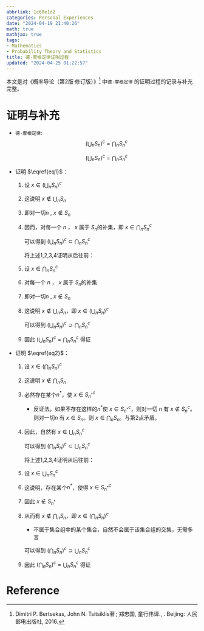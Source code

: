 ```yaml
---
abbrlink: 1c60e1d2
categories: Personal Experiences
date: "2024-04-19 21:40:26"
math: true
mathjax: true
tags:
- Mathematics
- Probability Theory and Statistics
title: 德·摩根定律证明过程
updated: "2024-04-25 01:22:57"
---
```


本文是对《概率导论（第2版·修订版）》[^1] 中`德·摩根定律`
的证明过程的记录与补充完整。

<!-- more -->

# 证明与补充

- `德·摩根定律`: $$
  \begin{equation}\label{eq1}\tag{1}
  (\bigcup_nS_n)^c=\bigcap_nS_n^c
  \end{equation}
  $$

  $$
  \begin{equation}\label{eq2}\tag{2}
  (\bigcup_nS_n)^c=\bigcap_nS_n^c
  \end{equation}
  $$

- 证明 $\eqref{eq1}$：

  1.  设 $x\in(\bigcup_nS_n)^c$

  2.  这说明 $x\notin \bigcup_nS_n$

  3.  即对一切$n$ , $x\notin S_n$

  4.  因而，对每一个 $n$ ， $x$ 属于 $S_n$的补集，即
      $x\in \bigcap_nS^c_n$

      可以得到 $(\bigcup_nS_n)^c\subset \bigcap_nS_n^c$

      将上述1,2,3,4证明从后往前：

  5.  设 $x\in \bigcap_nS^c_n$

  6.  对每一个 $n$ ， $x$ 属于 $S_n$的补集

  7.  即对一切$n$ , $x\notin S_n$

  8.  这说明 $x\notin \bigcup_nS_n$，即 $x\in(\bigcup_nS_n)^c$

      可以得到 $(\bigcup_nS_n)^c\supset \bigcap_nS_n^c$

  9.  因此 $(\bigcup_nS_n)^c=\bigcap_nS_n^c$ 得证

- 证明 $\eqref{eq2}$：

  1.  设 $x\in(\bigcap_nS_n)^c$

  2.  这说明 $x\notin \bigcap_nS_n$

  3.  必然存在某个$n^*$，使 $x \in S_{n^*}^c$

      - 反证法。如果不存在这样的$n^*$使 $x \in S_{n^*}^c$，则对一切 $n$
        有 $x \notin S_n^c$。则对一切$n$ 有 $x\in S_n$。则
        $x\in \bigcap_nS_n$。与第2点矛盾。

  4.  因此，自然有 $x\in \bigcup_nS_n^c$

      可以得到 $(\bigcap_nS_n)^c\subset \bigcup_nS_n^c$

      将上述1,2,3,4证明从后往前：

  5.  设 $x\in\bigcup_nS_n^c$

  6.  这说明，存在某个$n^*$，使得 $x \in S_{n^*}^c$

  7.  因此 $x\notin S_{n^*}$

  8.  从而有 $x\notin \bigcap_nS_n$，即 $x\in(\bigcap_nS_n)^c$

      - 不属于集合组中的某个集合，自然不会属于该集合组的交集，无需多言

      可以得到 $(\bigcap_nS_n)^c\supset \bigcup_nS_n^c$

  9.  因此 $(\bigcap_nS_n)^c=\bigcup_nS_n^c$ 得证

# Reference

[^1]: Dimitri P. Bertsekas, John N. Tsitsiklis著 ; 郑忠国, 童行伟译., . Beijing: 人民邮电出版社, 2016.
